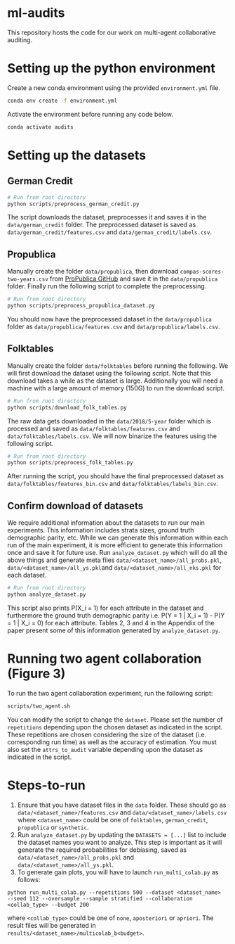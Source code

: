 # ml-audits

This repository hosts the code for our work on multi-agent collaborative auditing.

# Setting up the python environment

Create a new conda environment using the provided `environment.yml` file.

```bash
conda env create -f environment.yml
```

Activate the environment before running any code below.

```bash
conda activate audits
```

# Setting up the datasets

## German Credit

```python
# Run from root directory
python scripts/preprocess_german_credit.py
```

The script downloads the dataset, preprocesses it and saves it in the `data/german_credit` folder. The preprocessed dataset is saved as `data/german_credit/features.csv` and `data/german_credit/labels.csv`.

## Propublica

Manually create the folder `data/propublica`, then download `compas-scores-two-years.csv` from [ProPublica GitHub](https://github.com/propublica/compas-analysis/tree/master) and save it in the `data/propublica` folder. Finally run the following script to complete the preprocessing.

```python
# Run from root directory
python scripts/preprocess_propublica_dataset.py
```

You should now have the preprocessed dataset in the `data/propublica` folder as `data/propublica/features.csv` and `data/propublica/labels.csv`.

## Folktables

Manually create the folder `data/folktables` before running the following. We will first download the dataset using the following script. Note that this download takes a while as the dataset is large. Additionally you will need a machine with a large amount of memory (150G) to run the download script.

```python
# Run from root directory
python scripts/download_folk_tables.py
```

The raw data gets downloaded in the `data/2018/5-year` folder which is processed and saved as `data/folktables/features.csv` and `data/folktables/labels.csv`. We will now binarize the features using the following script.

```python
# Run from root directory
python scripts/preprocess_folk_tables.py
```

After running the script, you should have the final preprocessed dataset as `data/folktables/features_bin.csv` and `data/folktables/labels_bin.csv`.

## Confirm download of datasets

We require additional information about the datasets to run our main experiments.
This information includes strata sizes, ground truth demographic parity, etc.
While we can generate this information within each run of the main experiment, it is more efficient to generate this information once and save it for future use.
Run `analyze_dataset.py` which will do all the above things and generate meta files `data/<dataset_name>/all_probs.pkl`, `data/<dataset_name>/all_ys.pkl`and `data/<dataset_name>/all_nks.pkl` for each dataset.

```python
# Run from root directory
python analyze_dataset.py
```

This script also prints P(X_i = 1) for each attribute in the dataset and furthermore the ground truth demographic parity i.e. P(Y = 1 | X_i = 1) - P(Y = 1 | X_i = 0) for each attribute. Tables 2, 3 and 4 in the Appendix of the paper present some of this information generated by `analyze_dataset.py`.

# Running two agent collaboration (Figure 3)

To run the two agent collaboration experiment, run the following script:

```bash
scripts/two_agent.sh
```

You can modify the script to change the `dataset`. Please set the number of `repetitions` depending upon the chosen dataset as indicated in the script. These repetitions are chosen considering the size of the dataset (i.e. corresponding run time) as well as the accuracy of estimation. You must also set the `attrs_to_audit` variable depending upon the dataset as indicated in the script.

# Steps-to-run

1. Ensure that you have dataset files in the `data` folder. These should go as `data/<dataset_name>/features.csv` and `data/<dataset_name>/labels.csv` where `<dataset_name>` could be one of `folktables`, `german_credit`, `propublica` or `synthetic`. 
2. Run `analyze_dataset.py` by updating the `DATASETS = [...]` list to include the dataset names you want to analyze. This step is important as it will generate the required probabilities for debiasing, saved as `data/<dataset_name>/all_probs.pkl` and `data/<dataset_name>/all_ys.pkl`.
3. To generate gain plots, you will have to launch `run_multi_colab.py` as follows:

```
python run_multi_colab.py --repetitions 500 --dataset <dataset_name>  --seed 112 --oversample --sample stratified --collaboration <collab_type> --budget 200
```

where `<collab_type>` could be one of `none`, `aposteriori` or `apriori`. The result files will be generated in `results/<dataset_name>/multicolab_b<budget>`.
